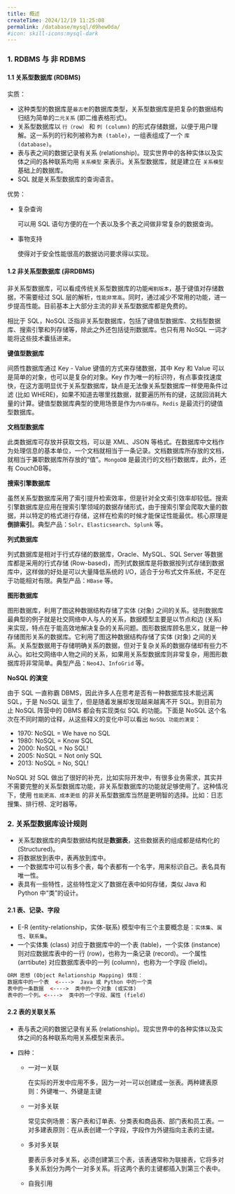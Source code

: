 ```yaml
---
title: 概述
createTime: 2024/12/19 11:25:08
permalink: /database/mysql/d9hew0da/
#icon: skill-icons:mysql-dark
---
```


### 1. RDBMS 与 非 RDBMS

#### 1.1 关系型数据库 (RDBMS)

实质：

- 这种类型的数据库是`最古老`的数据库类型，关系型数据库是把复杂的数据结构归结为简单的`二元关系` (即二维表格形式)。
- 关系型数据库以 `行（row）` 和 `列 (column)` 的形式存储数据，以便于用户理解。这一系列的行和列被称为`表 (table)`，一组表组成了一个 `库 (database)`。
- 表与表之间的数据记录有关系 (relationship)。现实世界中的各种实体以及实体之间的各种联系均用 `关系模型` 来表示。关系型数据库，就是建立在 `关系模型` 基础上的数据库。
- SQL 就是关系型数据库的查询语言。

优势：

- 复杂查询

  可以用 SQL 语句方便的在一个表以及多个表之间做非常复杂的数据查询。

- 事物支持

  使得对于安全性能很高的数据访问要求得以实现。

#### 1.2 非关系型数据库 (非RDBMS)

非关系型数据库，可以看成传统关系型数据库的功能`阉割版本`，基于键值对存储数据，不需要经过 SQL 层的解析，`性能非常高`。同时，通过减少不常用的功能，进一步提高性能。目前基本上大部分主流的非关系型数据库都是免费的。

相比于 SQL，NoSQL 泛指非关系型数据库，包括了键值型数据库、文档型数据库、搜索引擎和列存储等，除此之外还包括徒刑数据库。也只有用 NoSQL 一词才能将这些技术囊括进来。

**键值型数据库**

间质性数据库通过 Key - Value 键值的方式来存储数据，其中 Key 和 Value 可以是简单的对象，也可以是复杂的对象。Key 作为唯一的标识符，有点事查找速度快，在这方面明显优于关系型数据库，缺点是无法像关系型数据库一样使用条件过滤 (比如 WHERE)，如果不知道去哪里找数据，就要遍历所有的键，这就回消耗大量的计算。键值型数据库典型的使用场景是作为`内存缓存`。`Redis` 是最流行的键值型数据库。

**文档型数据库**

此类数据库可存放并获取文档，可以是 XML、JSON 等格式。在数据库中文档作为处理信息的基本单位，一个文档就相当于一条记录。文档数据库所存放的文档，就相当于兼职数据库所存放的“值”。`MongoDB` 是最流行的文档行数据库，此外，还有 CouchDB等。

**搜索引擎数据库**

虽然关系型数据库采用了索引提升检索效率，但是针对全文索引效率却较低。搜索引擎数据库是应用在搜索引擎领域的数据存储形式，由于搜索引擎会爬取大量的数据，并以特定的格式进行存储，这样在检索的时候才能保证性能最优。核心原理是**倒排索引**。典型产品：`Solr`、`Elasticsearch`、`Splunk` 等。

**列式数据库**

列式数据库是相对于行式存储的数据库，Oracle、MySQL、SQL Server 等数据库都是采用的行式存储 (Row-based)，而列式数据库是将数据按列式存储到数据库中，这样做的好处是可以大量降低系统的 I/O，适合于分布式文件系统，不足在于功能相对有限。典型产品：`HBase` 等。

**图形数据库**

图形数据库，利用了图这种数据结构存储了实体 (对象) 之间的关系。徒刑数据库最典型的例子就是社交网络中人与人的关系，数据模型主要是以节点和边 (关系) 来实现，特点在于能高效地解决复杂的关系问题。图形数据库顾名思义，就是一种存储图形关系的数据库。它利用了图这种数据结构存储了实体 (对象) 之间的关系。关系型数据用于存储明确关系的数据，但对于复杂关系的数据存储却有些力不从心。如社交网络中人物之间的关系，如果用关系型数据库则非常复杂，用图形数据库将非常简单。典型产品：`Neo4J`、`InfoGrid` 等。

**NoSQL 的演变**

由于 SQL 一直称霸 DBMS，因此许多人在思考是否有一种数据库技术能远离 SQL，于是 NoSQL 诞生了，但是随着发展却发现越来越离不开 SQL。到目前为止 NoSQL 阵营中的 DBMS 都会有实现类似 SQL 的功能。下面是 NoSQL 这个名次在不同时期的诠释，从这些释义的变化中可以看出 `NoSQL 功能的演变`：

- 1970: NoSQL = We have no SQL
- 1980: NoSQL = Know SQL
- 2000: NoSQL = No SQL!
- 2005: NoSQL = Not only SQL
- 2013: NoSQL = No, SQL!

NoSQL 对 SQL 做出了很好的补充，比如实际开发中，有很多业务需求，其实并不需要完整的关系型数据库功能，非关系型数据库的功能就足够使用了。这种情况下，使用 `性能更高、成本更低` 的非关系型数据库当然是更明智的选择。比如：日志搜集、排行榜、定时器等。

### 2. 关系型数据库设计规则

- 关系型数据库的典型数据结构就是**数据表**，这些数据表的组成都是结构化的 (Structured)。
- 将数据放到表中，表再放到库中。
- 一个数据库中可以有多个表，每个表都有一个名字，用来标识自己。表名具有唯一性。
- 表具有一些特性，这些特性定义了数据在表中如何存储，类似 Java 和 Python 中“类”的设计。

#### 2.1 表、记录、字段

- E-R (entity-relationship，实体-联系) 模型中有三个主要概念是：`实体集`、`属性`、`联系集`。
- 一个实体集 (class) 对应于数据库中的一个表 (table)，一个实体 (instance) 则对应数据库表中的一行 (row)，也称为一条记录 (record)。一个属性 (arrtibute) 对应数据库表中的一列 (column)，也称为一个字段 (field)。

```html
ORM 思想 (Object Relationship Mapping) 体现：
数据库中的一个表  <---->  Java 或 Python 中的一个类
表中的一条数据  <---->  类中的一个对象 (或实体)
表中的一个列。<---->  类中的一个字段、属性 (field)
```

#### 2.2 表的关联关系

- 表与表之间的数据记录有关系 (relationship)。现实世界中的各种实体以及实体之间的各种联系均用关系模型来表示。

- 四种：

    - 一对一关联

      在实际的开发中应用不多，因为一对一可以创建成一张表。两种建表原则：外键唯一、外键是主键

    - 一对多关联

      常见实例场景：客户表和订单表、分类表和商品表、部门表和员工表。一对多建表原则：在从表创建一个字段，字段作为外键指向主表的主键。

    - 多对多关联

      要表示多对多关系，必须创建第三个表，该表通常称为联接表，它将多对多关系划分为两个一对多关系。将这两个表的主键都插入到第三个表中。

    - 自我引用